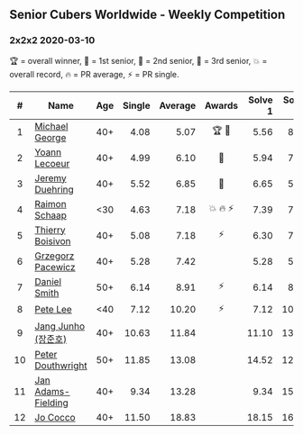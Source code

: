 ## Senior Cubers Worldwide - Weekly Competition
### 2x2x2 2020-03-10

🏆 = overall winner, 🥇 = 1st senior, 🥈 = 2nd senior, 🥉 = 3rd senior, 💥 = overall record, 🔥 = PR average, ⚡ = PR single.

| # | Name | Age | Single | Average | Awards | Solve 1 | Solve 2 | Solve 3 | Solve 4 | Solve 5 | Video |
| :--: | -- | :--: | --: | --: | :--: | --: | --: | --: | --: | --: | :-- |
| 1 | [Michael George](../../persons/michael_george/222.md) | 40+ | 4.08 | 5.07 | 🏆 🥇 | 5.56 | 8.23 | 4.08 | 4.88 | 4.78 | [Link](https://www.facebook.com/events/654143022005686/permalink/654212128665442/) |
| 2 | [Yoann Lecoeur](../../persons/yoann_lecoeur/222.md) | 40+ | 4.99 | 6.10 | 🥈 | 5.94 | 7.34 | 7.29 | 4.99 | 5.08 | [Link](https://www.facebook.com/events/654143022005686/permalink/657555414997780/) |
| 3 | [Jeremy Duehring](../../persons/jeremy_duehring/222.md) | 40+ | 5.52 | 6.85 | 🥉 | 6.65 | 5.52 | 6.23 | 7.67 | DNF | [Link](https://www.facebook.com/events/654143022005686/permalink/658401968246458/) |
| 4 | [Raimon Schaap](../../persons/raimon_schaap/222.md) | <30 | 4.63 | 7.18 | 💥 🔥 ⚡ | 7.39 | 7.14 | 4.63 | 8.11 | 7.01 | [Link](https://www.facebook.com/events/654143022005686/permalink/657641461655842/) |
| 5 | [Thierry Boisivon](../../persons/thierry_boisivon/222.md) | 40+ | 5.08 | 7.18 | ⚡ | 6.30 | 7.34 | 7.90 | 9.40 | 5.08 | [Link](https://www.facebook.com/events/654143022005686/permalink/656482748438380/) |
| 6 | [Grzegorz Pacewicz](../../persons/grzegorz_pacewicz/222.md) | 40+ | 5.28 | 7.42 |  | 5.28 | 5.68 | 14.03 | 7.03 | 9.54 | [Link](https://www.facebook.com/events/654143022005686/permalink/658512174902104/) |
| 7 | [Daniel Smith](../../persons/daniel_smith/222.md) | 50+ | 6.14 | 8.91 | ⚡ | 6.14 | 8.69 | 8.95 | 11.50 | 9.11 | [Link](https://www.facebook.com/events/654143022005686/permalink/654711775282144/) |
| 8 | [Pete Lee](../../persons/pete_lee/222.md) | <40 | 7.12 | 10.20 | ⚡ | 7.12 | 10.38 | 9.88 | 10.34 | 13.64 | [Link](https://www.facebook.com/events/654143022005686/permalink/657880148298640/) |
| 9 | [Jang Junho (장준호)](../../persons/jang_junho/222.md) | 40+ | 10.63 | 11.84 |  | 11.10 | 13.22 | 11.21 | 22.39 | 10.63 | [Link](https://www.facebook.com/events/654143022005686/permalink/658259054927416/) |
| 10 | [Peter Douthwright](../../persons/peter_douthwright/222.md) | 50+ | 11.85 | 13.08 |  | 14.52 | 12.07 | 13.70 | 11.85 | 13.48 | [Link](https://www.facebook.com/events/654143022005686/permalink/658306988255956/) |
| 11 | [Jan Adams-Fielding](../../persons/jan_adams_fielding/222.md) | 40+ | 9.34 | 13.28 |  | 9.34 | 15.48 | 13.65 | 13.33 | 12.86 | [Link](https://www.facebook.com/events/654143022005686/permalink/657840614969260/) |
| 12 | [Jo Cocco](../../persons/jo_cocco/222.md) | 40+ | 11.50 | 18.83 |  | 18.15 | 16.81 | 21.53 | DNF | 11.50 | [Link](https://www.facebook.com/events/654143022005686/permalink/658608968225758/) |

<!-- Global site tag (gtag.js) - Google Analytics -->
<script async src="https://www.googletagmanager.com/gtag/js?id=UA-86348435-3"></script>
<script>window.dataLayer = window.dataLayer || []; function gtag() {dataLayer.push(arguments);} gtag('js', new Date()); gtag('config', 'UA-86348435-3');</script>
